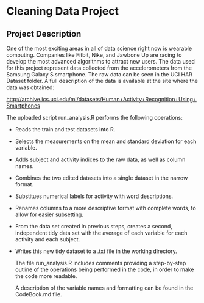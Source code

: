 Cleaning Data Project
====================

## Project Description

One of the most exciting areas in all of data science right now is wearable computing. Companies like Fitbit, Nike, and Jawbone Up are racing to develop the most advanced algorithms to attract new users. The data used for this project represent data collected from the accelerometers from the Samsung Galaxy S smartphone. The raw data can be seen in the UCI HAR Dataset folder. A full description of the data is available at the site where the data was obtained: 

http://archive.ics.uci.edu/ml/datasets/Human+Activity+Recognition+Using+Smartphones  


The uploaded script run_analysis.R performs the following operations:

- Reads the train and test datasets into R.  
- Selects the measurements on the mean and standard deviation for each variable.  
- Adds subject and activity indices to the raw data, as well as column names.  
- Combines the two edited datasets into a single dataset in the narrow format.  
- Substitues numerical labels for activity with word descriptions.  
- Renames columns to a more descriptive format with complete words, to allow for easier subsetting.  
- From the data set created in previous steps, creates a second, independent tidy data set with the average of each variable for each activity and each subject.  
- Writes this new tidy dataset to a .txt file in the working directory.  

  The file run_analysis.R includes comments providing a step-by-step outline of the operations being performed in the code, in order to make the code more readable.
  
  A description of the variable names and formatting can be found in the CodeBook.md file.

